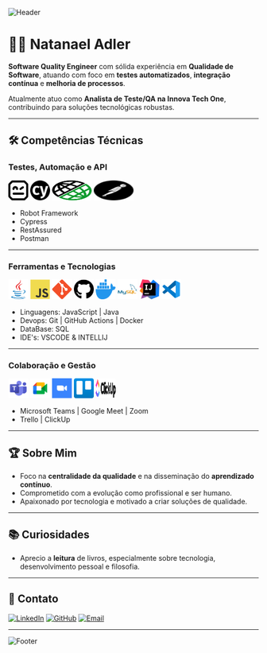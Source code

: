 ![Header](https://capsule-render.vercel.app/api?type=waving&color=0:0A192F,100:00A8CC&height=200&section=header&text=Natanael%20Adler&fontSize=40&fontAlign=50&fontColor=FFFFFF)

# 👨‍💻 Natanael Adler

**Software Quality Engineer** com sólida experiência em **Qualidade de Software**, atuando com foco em **testes automatizados**, **integração contínua** e **melhoria de processos**.

Atualmente atuo como **Analista de Teste/QA na Innova Tech One**, contribuindo para soluções tecnológicas robustas.

---

## 🛠️ Competências Técnicas

### **Testes, Automação e API**

<img src="./images/robotframework.svg" width="40" height="40"/> 
<img src="./images/cypress.svg" width="40" height="40"/>
<img src="./images/restassured.png" width="80" height="40"/>
<img src="./images/postman.svg" width="80" height="40"/>


- Robot Framework
- Cypress
- RestAssured
- Postman

---

### **Ferramentas e Tecnologias**

<img src="./images/java-original.svg" width="40" height="40"/> 
<img src="./images/javascript-original.svg" width="40" height="40"/> 
<img src="./images/git-original.svg" width="40" height="40"/> 
<img src="./images/github.svg" width="40" height="40"/> 
<img src="./images/docker.svg" width="40" height="40"/> 
<img src="./images/mysql-original-wordmark.svg" width="40" height="40"/> 
<img src="./images/intellij-idea.svg" width="40" height="40"/> 
<img src="./images/file-type-vscode.svg" width="40" height="40"/> 

- Linguagens: JavaScript | Java
- Devops: Git | GitHub Actions | Docker
- DataBase: SQL
- IDE's: VSCODE & INTELLIJ

---

### **Colaboração e Gestão**

<img src="./images/microsoft-teams-color.svg" width="40" height="40"/> 
<img src="./images/google-meet.svg" width="40" height="40"/> 
<img src="./images/zoom.svg" width="40" height="40"/> 
<img src="./images/trello.svg" width="40" height="40"/>  
<img src="./images/clickup.svg" width="40" height="40"/>  

- Microsoft Teams | Google Meet | Zoom
- Trello | ClickUp

---

## 🏆 Sobre Mim

- Foco na **centralidade da qualidade** e na disseminação do **aprendizado contínuo**.
- Comprometido com a evolução como profissional e ser humano.
- Apaixonado por tecnologia e motivado a criar soluções de qualidade.

---

## 📚 Curiosidades

- Aprecio a **leitura** de livros, especialmente sobre tecnologia, desenvolvimento pessoal e filosofia.

---

## 🔗 Contato

[![LinkedIn](https://img.shields.io/badge/LinkedIn-0A66C2?style=for-the-badge&logo=linkedin&logoColor=white)](https://www.linkedin.com/in/natanaeladler)
[![GitHub](https://img.shields.io/badge/GitHub-0A192F?style=for-the-badge&logo=github&logoColor=white)](https://github.com/adlernatanel)
[![Email](https://img.shields.io/badge/E-mail-D14836?style=for-the-badge&logo=gmail&logoColor=white)](mailto:natanaeladlersm@gmail.com)

---

![Footer](https://capsule-render.vercel.app/api?type=waving&color=0:0A192F,100:00A8CC&height=100&section=footer)
